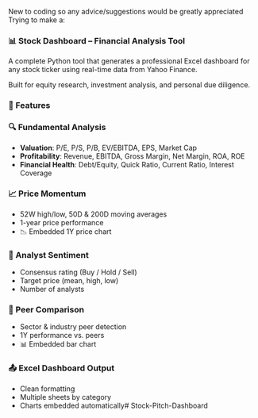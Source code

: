 New to coding so any advice/suggestions would be greatly appreciated 
Trying to make a:
### 📊 Stock Dashboard – Financial Analysis Tool

A complete Python tool that generates a professional Excel dashboard for any stock ticker using real-time data from Yahoo Finance.

Built for equity research, investment analysis, and personal due diligence.


### 🚀 Features

### 🔍 Fundamental Analysis
- **Valuation**: P/E, P/S, P/B, EV/EBITDA, EPS, Market Cap
- **Profitability**: Revenue, EBITDA, Gross Margin, Net Margin, ROA, ROE
- **Financial Health**: Debt/Equity, Quick Ratio, Current Ratio, Interest Coverage

### 📈 Price Momentum
- 52W high/low, 50D & 200D moving averages
- 1-year price performance
- 📉 Embedded 1Y price chart

### 🧠 Analyst Sentiment
- Consensus rating (Buy / Hold / Sell)
- Target price (mean, high, low)
- Number of analysts

### 👥 Peer Comparison
- Sector & industry peer detection
- 1Y performance vs. peers
- 📊 Embedded bar chart

### 📤 Excel Dashboard Output
- Clean formatting
- Multiple sheets by category
- Charts embedded automatically# Stock-Pitch-Dashboard
